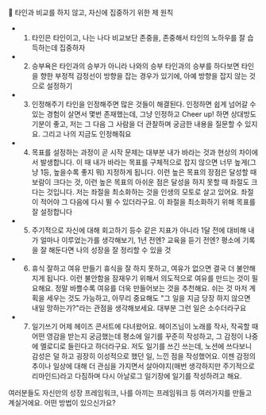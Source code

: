 👀 타인과 비교를 하지 않고, 자신에 집중하기 위한 제 원칙
- 1. 타인은 타인이고, 나는 나다
비교보단 존중을, 존중해서 타인의 노하우를 잘 습득하는데 집중하자

- 2. 승부욕은 타인과의 승부가 아니라 나와의 승부
타인과의 승부를 하다보면 타인을 향한 부정적 감정선이 방향을 잡는 경우가 있기에,
아예 방향을 잡지 않는 것으로 설정하기

- 3. 인정해주기
타인을 인정해주면 많은 것들이 해결된다.
인정하면 쉽게 넘어갈 수 있는 경험이 살면서 몇번 존재했는데, 그냥 인정하고 Cheer up! 하면
상대방도 기분이 좋고, 저는 그 다음 그 사람을 더 관찰하며 궁금한 내용을 질문할 수 있지요.
그리고 나의 지금도 인정해줘요

- 4. 목표를 설정하는 과정이 곧 시작
문제는 대부분 내가 바라는 것과 현상의 차이에서 발생합니다. 이 때 내가 바라는 목표를 구체적으로 잡지 않으면 너무 높게(그냥 1등, 높을수록 좋지 뭐) 지정하게 됩니다. 이런 높은 목표의 장점은 달성할 때 보람이 크다는 것, 이런 높은 목표의 아쉬운 점은 달성을 하지 못할 때 좌절도 크다는 것입니다. 저는 좌절을 최소화하는 것을 인생의 모토로 살고 있어요. 좌절이 적어야 그 다음에 다시 뛸 수 있더라구요. 이 좌절을 최소화하기 위해 목표를 잘 설정합니다

- 5. 주기적으로 자신에 대해 회고하기
등수 같은 지표가 아니라 1달 전에 대비해 내가 얼마나 이루었는가를 생각해보기,
1년 전엔? 교육을 듣기 전엔? 평소에 기록을 잘 해둔다면 나의 성장을 잘 정리할 수 있을 것

- 6. 휴식 잘하고 여유 만들기
휴식을 잘 하지 못하고, 여유가 없으면 결국 더 불안해지게 됩니다. 이런 불안함을 잠재우기 위해서 의도적으로 여유를 만드는 것이 필요해요. 정말 바쁠수록 여유를 더욱 만들어보는 것을 추천해요. 쉬는 것 마저 계획을 세우는 것도 가능하고, 아무리 중요해도 "그 일을 지금 당장 하지 않으면 내일 망하는가?"라는 관점을 생각해보세요. 대부분 그런 일은 소수더라구요

- 7. 일기쓰기
어제 헤이즈 콘서트에 다녀왔어요. 헤이즈님이 노래를 작사, 작곡할 때 어떤 영감을 받는지 궁금했는데 평소에 일기를 꾸준히 작성하고, 그 감정이 나중에 멜로디로 들린다고 하더라구요. 저도 일기를 쓰긴 쓰는데, 노션에 쓰다보니 감성은 덜 하고 굉장히 이성적으로 했던 일, 느낀 점을 작성했어요. 이젠
감정의 추이나 일상에 대해 더 관심을 가지면서 살아야지(매번 생각하지만 주기적으로 리마인드)라고 다짐하며 다시 아날로그 일기장에 일기를 작성하려고 해요.

여러분들도 자신만의 성장 프레임워크, 나를 아끼는 프레임워크 등 여러가지를 만들고 계실거에요. 어떤 방법이 있으신가요?

